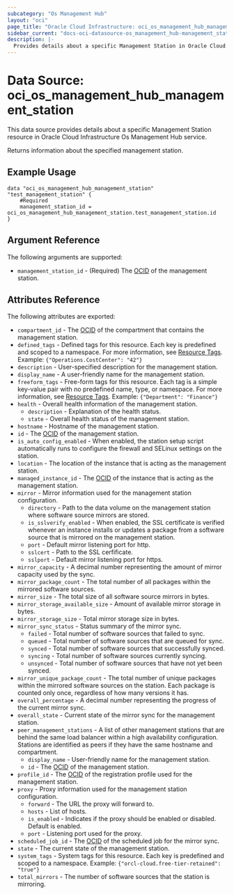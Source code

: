 ```yaml
---
subcategory: "Os Management Hub"
layout: "oci"
page_title: "Oracle Cloud Infrastructure: oci_os_management_hub_management_station"
sidebar_current: "docs-oci-datasource-os_management_hub-management_station"
description: |-
  Provides details about a specific Management Station in Oracle Cloud Infrastructure Os Management Hub service
---
```


# Data Source: oci_os_management_hub_management_station
This data source provides details about a specific Management Station resource in Oracle Cloud Infrastructure Os Management Hub service.

Returns information about the specified management station.


## Example Usage

```hcl
data "oci_os_management_hub_management_station" "test_management_station" {
	#Required
	management_station_id = oci_os_management_hub_management_station.test_management_station.id
}
```

## Argument Reference

The following arguments are supported:

* `management_station_id` - (Required) The [OCID](https://docs.cloud.oracle.com/iaas/Content/General/Concepts/identifiers.htm) of the management station.


## Attributes Reference

The following attributes are exported:

* `compartment_id` - The [OCID](https://docs.cloud.oracle.com/iaas/Content/General/Concepts/identifiers.htm) of the compartment that contains the management station.
* `defined_tags` - Defined tags for this resource. Each key is predefined and scoped to a namespace. For more information, see [Resource Tags](https://docs.cloud.oracle.com/iaas/Content/General/Concepts/resourcetags.htm). Example: `{"Operations.CostCenter": "42"}` 
* `description` - User-specified description for the management station.
* `display_name` - A user-friendly name for the management station.
* `freeform_tags` - Free-form tags for this resource. Each tag is a simple key-value pair with no predefined name, type, or namespace. For more information, see [Resource Tags](https://docs.cloud.oracle.com/iaas/Content/General/Concepts/resourcetags.htm). Example: `{"Department": "Finance"}` 
* `health` - Overall health information of the management station.
	* `description` - Explanation of the health status.
	* `state` - Overall health status of the management station.
* `hostname` - Hostname of the management station.
* `id` - The [OCID](https://docs.cloud.oracle.com/iaas/Content/General/Concepts/identifiers.htm) of the management station.
* `is_auto_config_enabled` - When enabled, the station setup script automatically runs to configure the firewall and SELinux settings on the station.
* `location` - The location of the instance that is acting as the management station.
* `managed_instance_id` - The [OCID](https://docs.cloud.oracle.com/iaas/Content/General/Concepts/identifiers.htm) of the instance that is acting as the management station.
* `mirror` - Mirror information used for the management station configuration.
	* `directory` - Path to the data volume on the management station where software source mirrors are stored.
	* `is_sslverify_enabled` - When enabled, the SSL certificate is verified whenever an instance installs or updates a package from a software source that is mirrored on the management station.
	* `port` - Default mirror listening port for http.
	* `sslcert` - Path to the SSL cerfificate.
	* `sslport` - Default mirror listening port for https.
* `mirror_capacity` - A decimal number representing the amount of mirror capacity used by the sync.
* `mirror_package_count` - The total number of all packages within the mirrored software sources.
* `mirror_size` - The total size of all software source mirrors in bytes.
* `mirror_storage_available_size` - Amount of available mirror storage in bytes.
* `mirror_storage_size` - Total mirror storage size in bytes.
* `mirror_sync_status` - Status summary of the mirror sync.
	* `failed` - Total number of software sources that failed to sync.
	* `queued` - Total number of software sources that are queued for sync.
	* `synced` - Total number of software sources that successfully synced.
	* `syncing` - Total number of software sources currently syncing.
	* `unsynced` - Total number of software sources that have not yet been synced.
* `mirror_unique_package_count` - The total number of unique packages within the mirrored software sources on the station. Each package is counted only once, regardless of how many versions it has.
* `overall_percentage` - A decimal number representing the progress of the current mirror sync.
* `overall_state` - Current state of the mirror sync for the management station.
* `peer_management_stations` - A list of other management stations that are behind the same load balancer within a high availability configuration. Stations are identified as peers if they have the same hostname and compartment.
	* `display_name` - User-friendly name for the management station.
	* `id` - The [OCID](https://docs.cloud.oracle.com/iaas/Content/General/Concepts/identifiers.htm) of the management station.
* `profile_id` - The [OCID](https://docs.cloud.oracle.com/iaas/Content/General/Concepts/identifiers.htm) of the registration profile used for the management station.
* `proxy` - Proxy information used for the management station configuration.
	* `forward` - The URL the proxy will forward to.
	* `hosts` - List of hosts.
	* `is_enabled` - Indicates if the proxy should be enabled or disabled. Default is enabled.
	* `port` - Listening port used for the proxy.
* `scheduled_job_id` - The [OCID](https://docs.cloud.oracle.com/iaas/Content/General/Concepts/identifiers.htm) of the scheduled job for the mirror sync.
* `state` - The current state of the management station.
* `system_tags` - System tags for this resource. Each key is predefined and scoped to a namespace. Example: `{"orcl-cloud.free-tier-retained": "true"}` 
* `total_mirrors` - The number of software sources that the station is mirroring.

